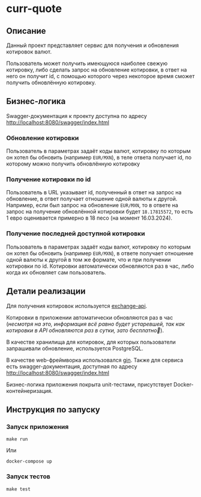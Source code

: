 # curr-quote

## Описание

Данный проект представляет сервис для получения и обновления котировок валют.

Пользователь может получить имеющуюся наиболее свежую котировку, либо сделать 
запрос на обновление котировки, в ответ на него он получит id, с помощью 
которого через некоторое время сможет получить обновлённую котировку.

## Бизнес-логика

Swagger-документация к проекту доступна по адресу
[http://localhost:8080/swagger/index.html](http://localhost:8080/swagger/index.html)

### Обновление котировки

Пользователь в параметрах задаёт коды валют, котировку по которым он хотел бы 
обновить (например `EUR/MXN`), в теле ответа получает id, по которому можно 
получить обновлённую котировку

### Получение котировки по id

Пользователь в URL указывает id, полученный в ответ на запрос на обновление, в 
ответ получает отношение одной валюты к другой. Например, если был запрос на 
обновление `EUR/MXN`, то в ответе на запрос на получение обновлённой котировки 
будет `18.17815572`, то есть 1 евро оценивается примерно в 18 песо 
(на момент 16.03.2024).

### Получение последней доступной котировки

Пользователь в параметрах задаёт коды валют, котировку по которым он хотел бы
обновить (например `EUR/MXN`), в ответе получает отношение одной валюты к 
другой в том же формате, что и при получении котировки по id. Котировки 
автоматически обновляются раз в час, либо когда их обновляет сам пользователь.

## Детали реализации

Для получения котировок используется [exchange-api](https://github.com/fawazahmed0/exchange-api).

Котировки в приложении автоматически обновляются раз в час (*несмотря на это, 
информация всё равно будет устаревшей, так как котировки в API обновляются раз 
в сутки, зато бесплатно🙂*).

В качестве хранилища для котировок, для которых пользователи запрашивали 
обновление, используется PostgreSQL.

В качестве web-фреймворка использовался [gin](https://github.com/gin-gonic/gin).
Также для сервиса есть swagger-документация, доступная по адресу
[http://localhost:8080/swagger/index.html](http://localhost:8080/swagger/index.html)

Бизнес-логика приложения покрыта unit-тестами, присутствует Docker-контейнеризация.

## Инструкция по запуску

### Запуск приложения

```shell
make run
```

Или

```shell
docker-compose up
```

### Запуск тестов

```shell
make test
```


